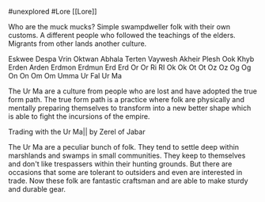 #unexplored 
#Lore 
[[Lore]]

Who are the muck mucks?
Simple swampdweller folk with their own customs.
A different people who followed the teachings of the elders.
Migrants from other lands another culture.

Eskwee
Despa
Vrin
Oktwan
Abhala
Terten
Vaywesh
Akheir
Plesh
Ook
Khyb
Erden
Arden
Erdmon
Erdmun
Erd Erd
Or Or
Ri RI
Ok Ok
Ot Ot
Oz Oz
Og Og
On On
Om Om
Umma
Ur Fal
Ur Ma



The Ur Ma are a culture from people who are lost and have adopted the true form path.
The true form path is a practice where folk are physically and mentally preparing themselves to transform into a new better shape which is able to fight the incursions of the empire. 

Trading with the Ur Ma|| by Zerel of Jabar

The Ur Ma are a peculiar bunch of folk. They tend to settle deep within marshlands and swamps in small communities. They keep to themselves and don't like trespassers within their hunting grounds. But there are occasions that some are tolerant to outsiders and even are interested in trade. Now these folk are fantastic craftsman and are able to make sturdy and durable gear. 